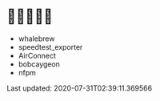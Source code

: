 # 🌟🌟🌟🌟🌟

* whalebrew
* speedtest_exporter
* AirConnect
* bobcaygeon
* nfpm

Last updated: 2020-07-31T02:39:11.369566
